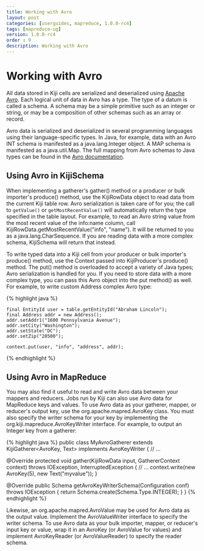 ```yaml
---
title: Working with Avro
layout: post
categories: [userguides, mapreduce, 1.0.0-rc4]
tags: [mapreduce-ug]
version: 1.0.0-rc4
order : 9
description: Working with Avro
---
```


# Working with Avro
All data stored in Kiji cells are serialized and deserialized using <a href="http://avro.apache.org">Apache Avro</a>. Each logical unit of data in Avro has a type. The type of a datum is called a schema. A schema may be a simple primitive such as an integer or string, or may be a composition of other schemas such as an array or record.

Avro data is serialized and deserialized in several programming languages using their language-specific types. In Java, for example, data with an Avro INT schema is manifested as a java.lang.Integer object. A MAP schema is manifested as a java.util.Map. The full mapping from Avro schemas to Java types can be found in the <a href="http://avro.apache.org/docs/current/api/java/org/apache/avro/generic/package-summary.html#package_description">Avro documentation</a>.

## Using Avro in KijiSchema
When implementing a gatherer's gather() method or a producer or bulk importer's produce() method, use the KijiRowData object to read data from the current Kiji table row. Avro serialization is taken care of for you; the call to `getValue()` or `getMostRecentValue()` will automatically return the type specified in the table layout. For example, to read an Avro string value from the most recent value of the info:name column, call KijiRowData.getMostRecentValue("info", "name"). It will be returned to you as a java.lang.CharSequence. If you are reading data with a more complex schema, KijiSchema will return that instead.

To write typed data into a Kiji cell from your producer or bulk importer's produce() method, use the Context passed into KijiProducer's produce() method. The put() method is overloaded to accept a variety of Java types; Avro serialization is handled for you. If you need to store data with a more complex type, you can pass this Avro object into the put method() as well.  For example, to write custom Address complex Avro type:

{% highlight java %}

    final EntityId user = table.getEntityId("Abraham Lincoln");
    final Address addr = new Address();
    addr.setAddr1("1600 Pennsylvania Avenue");
    addr.setCity("Washington");
    addr.setState("DC");
    addr.setZip("20500");

    context.put(user, "info", "address", addr);
{% endhighlight %}

## Using Avro in MapReduce

You may also find it useful to read and write Avro data between your mappers and reducers. Jobs run by Kiji can also use Avro data for MapReduce keys and values. To use Avro data as your gatherer, mapper, or reducer's output key, use the org.apache.mapred.AvroKey class. You must also specify the writer schema for your key by implementing the org.kiji.mapreduce.AvroKeyWriter interface. For example, to output an Integer key from a gatherer:

{% highlight java %}
public class MyAvroGatherer
    extends KijiGatherer<AvroKey<Integer>, Text>
    implements AvroKeyWriter {
  // ...

  @Override
  protected void gather(KijiRowData input, GathererContext context)
      throws IOException, InterruptedException {
    // ...
    context.write(new AvroKey<Integer>(5), new Text("myvalue"));
  }

  @Override
  public Schema getAvroKeyWriterSchema(Configuration conf) throws IOException {
    return Schema.create(Schema.Type.INTEGER);
  }
}
{% endhighlight %}

Likewise, an org.apache.mapred.AvroValue may be used for Avro data as the output value. Implement the AvroValueWriter interface to specify the writer schema. To use Avro data as your bulk importer, mapper, or reducer's input key or value, wrap it in an AvroKey (or AvroValue for values) and implement AvroKeyReader (or AvroValueReader) to specify the reader schema.

